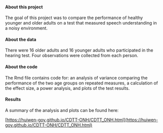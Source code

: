 
#### About this project
 
The goal of this project was to compare the performance of healthy younger and older adults on a test that measured speech understanding in a noisy environment.
  
#### About the data
 
There were 16 older adults and 16 younger adults who participated in the hearing test. Four observations were collected from each person.
 
#### About the code
 
The Rmd file contains code for: an analysis of variance comparing the performance of the two age groups on repeated measures, a calculation of the effect size, a power analysis, and plots of the test results.
  
#### Results
 
A summary of the analysis and plots can be found here:
 
[https://huiwen-goy.github.io/CDTT-ONH/CDTT_ONH.html](https://huiwen-goy.github.io/CDTT-ONH/CDTT_ONH.html)
